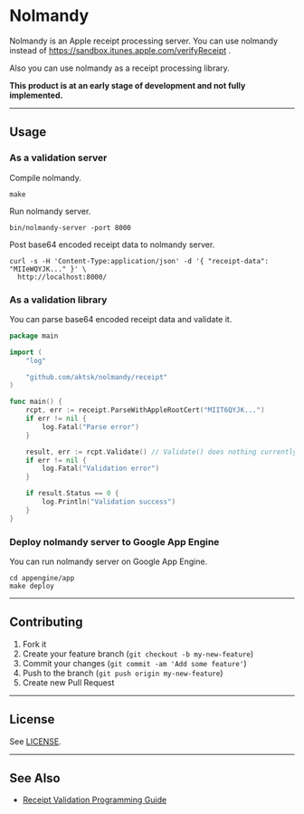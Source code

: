 # Nolmandy

Nolmandy is an Apple receipt processing server. You can use nolmandy instead of https://sandbox.itunes.apple.com/verifyReceipt .

Also you can use nolmandy as a receipt processing library.

**This product is at an early stage of development and not fully implemented.**

----

## Usage

### As a validation server

Compile nolmandy.

```
make
```

Run nolmandy server.

```
bin/nolmandy-server -port 8000
```

Post base64 encoded receipt data to nolmandy server.

```
curl -s -H 'Content-Type:application/json' -d '{ "receipt-data": "MIIeWQYJK..." }' \
  http://localhost:8000/
```

### As a validation library

You can parse base64 encoded receipt data and validate it.

```go
package main

import (
	"log"

	"github.com/aktsk/nolmandy/receipt"
)

func main() {
	rcpt, err := receipt.ParseWithAppleRootCert("MIIT6QYJK...")
	if err != nil {
		log.Fatal("Parse error")
	}

	result, err := rcpt.Validate() // Validate() does nothing currently ...
	if err != nil {
		log.Fatal("Validation error")
	}

	if result.Status == 0 {
		log.Println("Validation success")
	}
}
```

### Deploy nolmandy server to Google App Engine

You can run nolmandy server on Google App Engine.

```
cd appengine/app
make deploy
```

----

## Contributing

1. Fork it
2. Create your feature branch (`git checkout -b my-new-feature`)
3. Commit your changes (`git commit -am 'Add some feature'`)
4. Push to the branch (`git push origin my-new-feature`)
5. Create new Pull Request

----

## License

See [LICENSE](LICENSE).

----

## See Also

* [Receipt Validation Programming Guide](https://developer.apple.com/library/content/releasenotes/General/ValidateAppStoreReceipt/Introduction.html)

